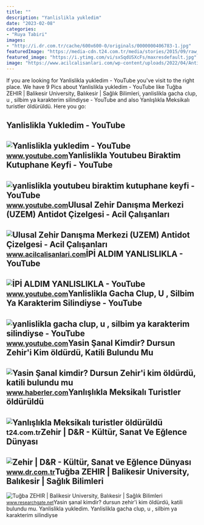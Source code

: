```yaml
---
title: ""
description: "Yanlislikla yukledim"
date: "2023-02-08"
categories:
- "Ruya Tabiri"
images:
- "http://i.dr.com.tr/cache/600x600-0/originals/0000000406783-1.jpg"
featuredImage: "https://media-cdn.t24.com.tr/media/stories/2015/09/raw_yanlislikla-meksikali-turistler-olduruldu_300036740.jpg"
featured_image: "https://i.ytimg.com/vi/sxSqdUSXcFs/maxresdefault.jpg"
image: "https://www.acilcalisanlari.com/wp-content/uploads/2022/04/Antidot-Çizelgesi.jpg"
---
```


If you are looking for Yanlislikla yukledim - YouTube you've visit to the right place. We have 9 Pics about Yanlislikla yukledim - YouTube like Tuğba ZEHIR | Balikesir University, Balıkesir | Sağlık Bilimleri, yanlislikla gacha clup, u , silbim ya karakterim silindiyse - YouTube and also Yanlışlıkla Meksikalı turistler öldürüldü. Here you go:

Yanlislikla Yukledim - YouTube
------------------------------

 ![Yanlislikla yukledim - YouTube](https://i.ytimg.com/vi/R7x-Y_K6ptg/maxres2.jpg?sqp=-oaymwEoCIAKENAF8quKqQMcGADwAQH4AZQDgALQBYoCDAgAEAEYZSBlKGUwDw==&rs=AOn4CLCWCmmqwzVzI_KPWC3T-kCDDRkALQ) <small>www.youtube.com</small>Yanlislikla Youtubeu Biraktim Kutuphane Keyfi - YouTube
-------------------------------------------------------

 ![yanlislikla youtubeu biraktim kutuphane keyfi - YouTube](https://i.ytimg.com/vi/POyHJImEmdA/maxresdefault.jpg) <small>www.youtube.com</small>Ulusal Zehir Danışma Merkezi (UZEM) Antidot Çizelgesi - Acil Çalışanları
------------------------------------------------------------------------

 ![Ulusal Zehir Danışma Merkezi (UZEM) Antidot Çizelgesi - Acil Çalışanları](https://www.acilcalisanlari.com/wp-content/uploads/2022/04/Antidot-Çizelgesi.jpg) <small>www.acilcalisanlari.com</small>İPİ ALDIM YANLISLIKLA - YouTube
-------------------------------

 ![İPİ ALDIM YANLISLIKLA - YouTube](https://i.ytimg.com/vi/sxSqdUSXcFs/maxresdefault.jpg) <small>www.youtube.com</small>Yanlislikla Gacha Clup, U , Silbim Ya Karakterim Silindiyse - YouTube
---------------------------------------------------------------------

 ![yanlislikla gacha clup, u , silbim ya karakterim silindiyse - YouTube](https://i.ytimg.com/vi/quuApquRQ7U/maxresdefault.jpg) <small>www.youtube.com</small>Yasin Şanal Kimdir? Dursun Zehir'i Kim öldürdü, Katili Bulundu Mu
-----------------------------------------------------------------

 ![Yasin Şanal kimdir? Dursun Zehir'i kim öldürdü, katili bulundu mu](https://i.hbrcdn.com/haber/2022/03/28/yasin-sanal-kimdir-dursun-zehir-i-kim-oldurdu-14824971_7117_amp.jpg) <small>www.haberler.com</small>Yanlışlıkla Meksikalı Turistler öldürüldü
-----------------------------------------

 ![Yanlışlıkla Meksikalı turistler öldürüldü](https://media-cdn.t24.com.tr/media/stories/2015/09/raw_yanlislikla-meksikali-turistler-olduruldu_300036740.jpg) <small>t24.com.tr</small>Zehir | D&amp;R - Kültür, Sanat Ve Eğlence Dünyası
--------------------------------------------------

 ![Zehir | D&R - Kültür, Sanat ve Eğlence Dünyası](http://i.dr.com.tr/cache/600x600-0/originals/0000000406783-1.jpg) <small>www.dr.com.tr</small>Tuğba ZEHIR | Balikesir University, Balıkesir | Sağlık Bilimleri
----------------------------------------------------------------

 ![Tuğba ZEHIR | Balikesir University, Balıkesir | Sağlık Bilimleri](https://i1.rgstatic.net/ii/profile.image/1116671192371200-1643246567610_Q512/Tugba-Zehir.jpg) <small>www.researchgate.net</small>Yasin şanal kimdir? dursun zehir'i kim öldürdü, katili bulundu mu. Yanlislikla yukledim. Yanlislikla gacha clup, u , silbim ya karakterim silindiyse
